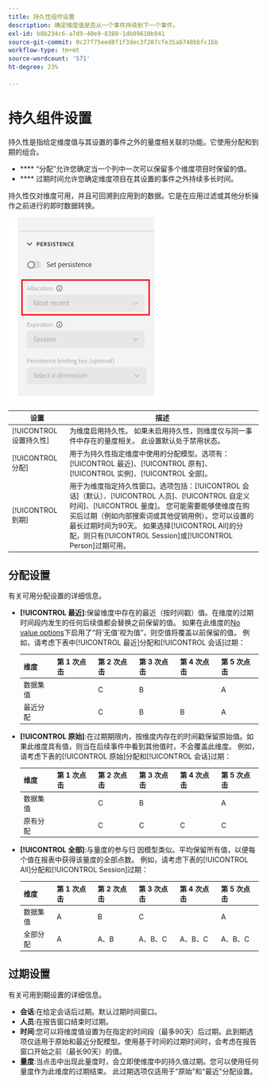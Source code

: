 ```yaml
---
title: 持久性组件设置
description: 确定维度值是否从一个事件持续到下一个事件。
exl-id: b8b234c6-a7d9-40e9-8380-1db09610b941
source-git-commit: 0c27f75eed8f1f3dec3f287cfe35ab748bbfc1bb
workflow-type: tm+mt
source-wordcount: '571'
ht-degree: 23%

---
```



#  持久组件设置

 持久性是指给定维度值与其设置的事件之外的量度相关联的功能。它使用分配和到期的组合。

* **** “分配”允许您确定当一个列中一次可以保留多个维度项目时保留的值。
* **** 过期时间允许您确定维度项目在其设置的事件之外持续多长时间。

 持久性仅对维度可用，并且可回溯到应用到的数据。它是在应用过滤或其他分析操作之前进行的即时数据转换。

![持久性](../assets/persistence.png)

| 设置 | 描述 |
| --- | --- |
| [!UICONTROL 设置持久性] | 为维度启用持久性。 如果未启用持久性，则维度仅与同一事件中存在的量度相关。 此设置默认处于禁用状态。 |
| [!UICONTROL 分配] | 用于为持久性指定维度中使用的分配模型。选项有：[!UICONTROL 最近]、[!UICONTROL 原有]、[!UICONTROL 实例]、[!UICONTROL 全部]。 |
| [!UICONTROL 到期] | 用于为维度指定持久性窗口。选项包括：[!UICONTROL 会话]（默认）、[!UICONTROL 人员]、[!UICONTROL 自定义时间]、[!UICONTROL 量度]。 您可能需要能够使维度在购买后过期（例如内部搜索词或其他促销用例）。您可以设置的最长过期时间为90天。 如果选择[!UICONTROL All]的分配，则只有[!UICONTROL Session]或[!UICONTROL Person]过期可用。 |

##  分配设置

有关可用分配设置的详细信息。

* **[!UICONTROL 最近]**:保留维度中存在的最近（按时间戳）值。在维度的过期时间段内发生的任何后续值都会替换之前保留的值。 如果在此维度的[No value options](no-value-options.md)下启用了“将‘无值’视为值”，则空值将覆盖以前保留的值。 例如，请考虑下表中[!UICONTROL 最近]分配和[!UICONTROL 会话]过期：

   | 维度 | 第 1 次点击 | 第 2 次点击 | 第 3 次点击 | 第 4 次点击 | 第 5 次点击 |
   | --- | --- | --- | --- | --- | --- |
   | 数据集值 |  | C | B |  | A |
   | 最近分配 |  | C | B | B | A |

* **[!UICONTROL 原始]**:在过期期限内，按维度内存在的时间戳保留原始值。如果此维度具有值，则当在后续事件中看到其他值时，不会覆盖此维度。 例如，请考虑下表的[!UICONTROL 原始]分配和[!UICONTROL 会话]过期：

   | 维度 | 第 1 次点击 | 第 2 次点击 | 第 3 次点击 | 第 4 次点击 | 第 5 次点击 |
   | --- | --- | --- | --- | --- | --- |
   | 数据集值 |  | C | B |  | A |
   | 原有分配 |  | C | C | C | C |

* **[!UICONTROL 全部]**:与量度的参与归  因模型类似。平均保留所有值，以便每个值在报表中获得该量度的全部点数。 例如，请考虑下表的[!UICONTROL All]分配和[!UICONTROL Session]过期：

   | 维度 | 第 1 次点击 | 第 2 次点击 | 第 3 次点击 | 第 4 次点击 | 第 5 次点击 |
   | --- | --- | --- | --- | --- | --- |
   | 数据集值 | A | B | C |  | A |
   | 全部分配 | A | A、B | A、B、C | A、B、C | A、B、C |

##  过期设置

有关可用到期设置的详细信息。

* **会话**:在给定会话后过期。默认过期时间窗口。
* **人员**:在报告窗口结束时过期。
* **时间**:您可以将维度值设置为在指定的时间段（最多90天）后过期。此到期选项仅适用于原始和最近分配模型。使用基于时间的过期时间时，会考虑在报告窗口开始之前（最长90天）的值。
* **量度**:当点击中出现此量度时，会立即使维度中的持久值过期。您可以使用任何量度作为此维度的过期结束。 此过期选项仅适用于“原始”和“最近”分配设置。
